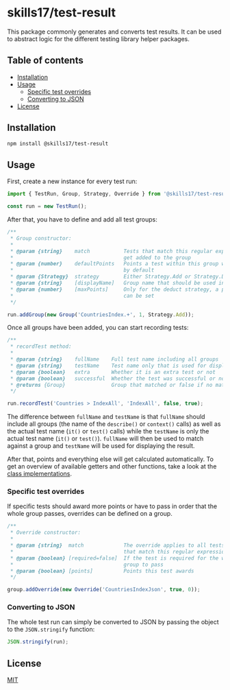 # skills17/test-result

This package commonly generates and converts test results.
It can be used to abstract logic for the different testing library helper packages.

## Table of contents

- [Installation](#installation)
- [Usage](#usage)
  - [Specific test overrides](#specific-test-overrides)
  - [Converting to JSON](#converting-to-json)
- [License](#license)

## Installation

```bash
npm install @skills17/test-result
```

## Usage

First, create a new instance for every test run:

```typescript
import { TestRun, Group, Strategy, Override } from '@skills17/test-result';

const run = new TestRun();
```

After that, you have to define and add all test groups:

```typescript
/**
 * Group constructor:
 *
 * @param {string}    match           Tests that match this regular expression
 *                                    get added to the group
 * @param {number}    defaultPoints   Points a test within this group will award
 *                                    by default
 * @param {Strategy}  strategy        Either Strategy.Add or Strategy.Deduct
 * @param {string}    [displayName]   Group name that should be used in outputs
 * @param {number}    [maxPoints]     Only for the deduct strategy, a point maximum
 *                                    can be set
 */

run.addGroup(new Group('CountriesIndex.+', 1, Strategy.Add));
```

Once all groups have been added, you can start recording tests:

```typescript
/**
 * recordTest method:
 *
 * @param {string}    fullName    Full test name including all groups
 * @param {string}    testName    Test name only that is used for display
 * @param {boolean}   extra       Whether it is an extra test or not
 * @param {boolean}   successful  Whether the test was successful or not
 * @returns {Group}               Group that matched or false if no matching group was found
 */

run.recordTest('Countries > IndexAll', 'IndexAll', false, true);
```

The difference between `fullName` and `testName` is that `fullName` should include all groups
(the name of the `describe()` or `context()` calls) as well as the actual test name
(`it()` or `test()` calls) while the `testName` is only the actual test name (`it()` or `test()`).
`fullName` will then be used to match against a group and `testName` will be used for displaying
the result.

After that, points and everything else will get calculated automatically.
To get an overview of available getters and other functions, take a look at the [class implementations](https://github.com/skills17/test-result/tree/master/src).

### Specific test overrides

If specific tests should award more points or have to pass in order that the whole group passes,
overrides can be defined on a group.

```typescript
/**
 * Override constructor:
 *
 * @param {string}  match             The override applies to all tests
 *                                    that match this regular expression
 * @param {boolean} [required=false]  If the test is required for the whole
 *                                    group to pass
 * @param {boolean} [points]          Points this test awards
 */

group.addOverride(new Override('CountriesIndexJson', true, 0));
```

### Converting to JSON

The whole test run can simply be converted to JSON by passing the object to the `JSON.stringify` function:
```typescript
JSON.stringify(run);
```

## License

[MIT](https://github.com/skills17/test-result/blob/master/LICENSE)
